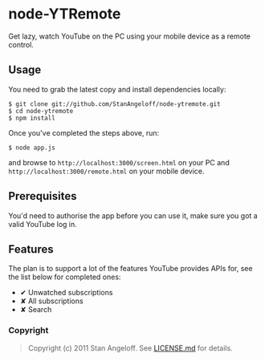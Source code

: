 node-YTRemote
=============

Get lazy, watch YouTube on the PC using your mobile device as a remote control.

Usage
-----

You need to grab the latest copy and install dependencies locally:

    $ git clone git://github.com/StanAngeloff/node-ytremote.git
    $ cd node-ytremote
    $ npm install

Once you've completed the steps above, run:

    $ node app.js

and browse to `http://localhost:3000/screen.html` on your PC and `http://localhost:3000/remote.html` on your mobile device.

Prerequisites
-------------

You'd need to authorise the app before you can use it, make sure you got a valid YouTube log in.

Features
--------

The plan is to support a lot of the features YouTube provides APIs for, see the list below for completed ones:

- ✔ Unwatched subscriptions
- ✘ All subscriptions
- ✘ Search

### Copyright

> Copyright (c) 2011 Stan Angeloff. See [LICENSE.md](https://github.com/StanAngeloff/node-ytremote/blob/master/LICENSE.md) for details.
